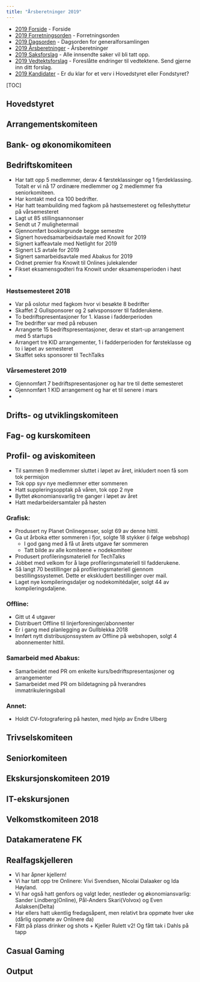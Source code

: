 ```yaml
---
title: "Årsberetninger 2019"
---
```


* [2019 Forside](/wiki/online/generalforsamlingen/genfors2019)   - Forside
* [2019 Forretningsorden](/wiki/online/generalforsamlingen/genfors2019/forretningsorden) - Forretningsorden
* [2019 Dagsorden](/wiki/online/generalforsamlingen/genfors2019/dagsorden) - Dagsorden for generalforsamlingen
* [2019 Årsberetninger](/wiki/online/generalforsamlingen/genfors2019/aarsberetninger) - Årsberetninger
* [2019 Saksforslag](/wiki/online/generalforsamlingen/genfors2019/saksforslag) - Alle innsendte saker vil bli tatt opp.
* [2019 Vedtektsforslag](/wiki/online/generalforsamlingen/genfors2019/vedtekstforslag) - Foreslåtte endringer til vedtektene. Send gjerne inn ditt forslag.
* [2019 Kandidater](/wiki/online/generalforsamlingen/genfors2019/valg) - Er du klar for et verv i Hovedstyret eller Fondstyret?

[TOC]

## Hovedstyret

## Arrangementskomiteen

## Bank- og økonomikomiteen

## Bedriftskomiteen

* Har tatt opp 5 medlemmer, derav 4 førsteklassinger og 1 fjerdeklassing. Totalt er vi nå 17 ordinære medlemmer og 2 medlemmer fra seniorkomiteen.
* Har kontakt med ca 100 bedrifter.
* Har hatt teambuilding med fagkom på høstsemesteret og felleshyttetur på vårsemesteret
* Lagt ut 85 stillingsannonser
* Sendt ut 7 mulighetermail
* Gjennomført bookingrunde begge semestre
* Signert hovedsamarbeidsavtale med Knowit for 2019
* Signert kaffeavtale med Netlight for 2019
* Signert LS avtale for 2019
* Signert samarbeidsavtale med Abakus for 2019
* Ordnet premier fra Knowit til Onlines julekalender
* Fikset eksamensgodteri fra Knowit under eksamensperioden i høst
* 

### Høstsemesteret 2018
* Var på oslotur med fagkom hvor vi besøkte 8 bedrifter
* Skaffet 2 Gullsponsorer og 2 sølvsponsorer til fadderukene.
* To bedriftspresentasjoner for 1. klasse i fadderperioden
* Tre bedrifter var med på rebusen
* Arrangerte 15 bedriftspresentasjoner, derav et start-up arrangement med 5 startups
* Arrangert tre KID arrangementer, 1 i fadderperioden for førsteklasse og to i løpet av semesteret
* Skaffet seks sponsorer til TechTalks

### Vårsemesteret 2019
* Gjennomført 7 bedriftspresentasjoner og har tre til dette semesteret
* Gjennomført 1 KID arrangement og har et til senere i mars
* 

## Drifts- og utviklingskomiteen

## Fag- og kurskomiteen

## Profil- og aviskomiteen
- Til sammen 9 medlemmer sluttet i løpet av året, inkludert noen få som tok permisjon
- Tok opp syv nye medlemmer etter sommeren
- Hatt suppleringsopptak på våren, tok opp 2 nye
- Byttet økonomiansvarlig tre ganger i løpet av året
- Hatt medarbeidersamtaler på høsten

### Grafisk:
- Produsert ny Planet Onlinegenser, solgt 69 av denne hittil.
- Ga ut årboka etter sommeren i fjor, solgte 18 stykker (i følge webshop)
    - I god gang med å få ut årets utgave før sommeren
    - Tatt bilde av alle komiteene + nodekomiteer
- Produsert profileringsmateriell for TechTalks
- Jobbet med velkom for å lage profileringsmateriell til fadderukene.
- Så langt 70 bestillinger på profileringsmateriell gjennom bestillingssystemet. Dette er ekskludert bestillinger over mail.
- Laget nye kompileringsdaljer og nodekomitédaljer, solgt 44 av kompileringsdaljene.

### Offline:
- Gitt ut 4 utgaver
- Distribuert Offline til linjerforeninger/abonnenter
- Er i gang med planlegging av Gullblekka 2018
- Innført nytt distribusjonssystem av Offline på webshopen, solgt 4 abonnementer hittil.

### Samarbeid med Abakus: 
- Samarbeidet med PR om enkelte kurs/bedriftspresentasjoner og arrangementer
- Samarbeidet med PR om bildetagning på hverandres immatrikuleringsball

### Annet:
- Holdt CV-fotografering på høsten, med hjelp av Endre Ulberg

## Trivselskomiteen

## Seniorkomiteen

## Ekskursjonskomiteen 2019

## IT-ekskursjonen

## Velkomstkomiteen 2018

## Datakameratene FK

## Realfagskjelleren
- Vi har åpner kjellern!
- Vi har tatt opp tre Onlinere: Vivi Svendsen, Nicolai Dalaaker og Ida Høyland.
- Vi har også hatt genfors og valgt leder, nestleder og økonomiansvarlig: Sander Lindberg(Online), Pål-Anders Skari(Volvox) og Even Aslaksen(Delta) 
- Har ellers hatt ukentlig fredagsåpent, men relativt bra oppmøte hver uke (dårlig oppmøte av Onlinere da)
- Fått på plass drinker og shots + Kjeller Rulett v2! Og fått tak i Dahls på tapp

## Casual Gaming

## Output